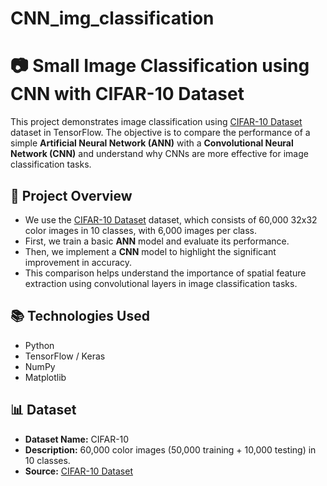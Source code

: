 # CNN_img_classification

# 📷 Small Image Classification using CNN with CIFAR-10 Dataset

This project demonstrates image classification using [CIFAR-10 Dataset](https://www.cs.toronto.edu/~kriz/cifar.html) dataset in TensorFlow. The objective is to compare the performance of a simple **Artificial Neural Network (ANN)** with a **Convolutional Neural Network (CNN)** and understand why CNNs are more effective for image classification tasks.

## 📌 Project Overview

- We use the [CIFAR-10 Dataset](https://www.cs.toronto.edu/~kriz/cifar.html) dataset, which consists of 60,000 32x32 color images in 10 classes, with 6,000 images per class.
- First, we train a basic **ANN** model and evaluate its performance.
- Then, we implement a **CNN** model to highlight the significant improvement in accuracy.
- This comparison helps understand the importance of spatial feature extraction using convolutional layers in image classification tasks.

## 📚 Technologies Used

- Python
- TensorFlow / Keras
- NumPy
- Matplotlib

## 📊 Dataset

- **Dataset Name:** CIFAR-10
- **Description:** 60,000 color images (50,000 training + 10,000 testing) in 10 classes.
- **Source:** [CIFAR-10 Dataset](https://www.cs.toronto.edu/~kriz/cifar.html)
